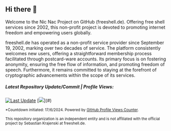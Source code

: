 ## Hi there 👋

Welcome to the Nic Nac Project on GitHub (freeshell.de).
Offering free shell services since 2002, this non-profit project is devoted to promoting internet freedom and empowering users globally.

freeshell.de has operated as a non-profit service provider since September 19, 2002, marking over two decades of service. The platform consistently welcomes new users, offering a straightforward membership process facilitated through postcard-ware accounts. Its primary focus is on fostering anonymity, ensuring the free flow of information, and promoting freedom of speech. Furthermore, it remains committed to staying at the forefront of cryptographic advancements within the scope of its services.

<!--

**Here are some ideas to get you started:**

🙋‍♀️ A short introduction - what is your organization all about?
🌈 Contribution guidelines - how can the community get involved?
👩‍💻 Useful resources - where can the community find your docs? Is there anything else the community should know?
🍿 Fun facts - what does your team eat for breakfast?
🧙 Remember, you can do mighty things with the power of [Markdown](https://docs.github.com/github/writing-on-github/getting-started-with-writing-and-formatting-on-github/basic-writing-and-formatting-syntax)
-->

##### Latest Repository Update/Commit | Profile Views:
<!--
[![__Last Update__](https://img.shields.io/github/last-commit/felipealfonsog/felipealfonsog?style=flat&logoColor=white&label=Last%20Update&color=yellow)](#) -->
[![__Last Update__](https://img.shields.io/badge/Last%20Updated-%F0%9F%93%85-yellow)](#)
[![](https://komarev.com/ghpvc/?username=NicNacProject&style=flat&logoColor=white&color=yellow&label=Profile+Views*)](#)

<!--
![](https://komarev.com/ghpvc/?username=NymexData&style=flat&color=yellow)
-->

<sub>*Countdown initiated: 17/6/2024. Powered by [GitHub Profile Views Counter](https://github.com/antonkomarev/github-profile-views-counter).</sub>

<!-- https://github.com/antonkomarev/github-profile-views-counter -->
<!-- ![Last Updated](https://img.shields.io/github/last-commit/felipealfonsog/felipealfonsog?style=flat-square) -->
<!-- ![Last Updated](https://img.shields.io/badge/Last%20Updated-%F0%9F%93%85-blue) -->
<!-- Last Updated: 2023-07-23 -->

<!-- 

<details open>
<summary>Committers.top rank in Chile*</summary> 
  <br>

[![committers.top badge](https://org-badge.committers.top/chile/NymexData.svg)](https://org-badge.committers.top/chile/NymexData)

<sub>*More information about the top committers in Chile [here](https://committers.top/chile).

</details>



[![Vim Powered](https://img.shields.io/badge/Vim-Powered-%2311AB00.svg?style=plastic&logo=vim&logoColor=white)](https://www.vim.org)
-->
<sub>This repository organization is an independent entity and is not affiliated with the official project by Sebastian Krajenski at freeshell.de.</sub>
